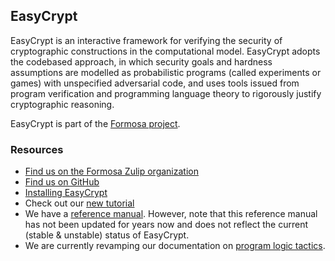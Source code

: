 ## EasyCrypt

EasyCrypt is an interactive framework for verifying the security of
cryptographic constructions in the computational model. EasyCrypt
adopts the codebased approach, in which security goals and hardness
assumptions are modelled as probabilistic programs (called experiments
or games) with unspecified adversarial code, and uses tools issued
from program verification and programming language theory to rigorously
justify cryptographic reasoning.

EasyCrypt is part of the [Formosa project](https://formosa-crypto.org/).

### Resources

 - [Find us on the Formosa Zulip organization](https://formosa-crypto.zulipchat.com/)
 - [Find us on GitHub](https://github.com/EasyCrypt/easycrypt)
 - [Installing EasyCrypt](https://github.com/EasyCrypt/easycrypt/blob/main/README.md)
 - Check out our [new tutorial](https://easycrypt.gitlab.io/easycrypt-web/docs/intro)
 - We have a [reference manual](https://www.easycrypt.info/easycrypt-doc/refman.pdf).
   However, note that this reference manual has not been updated for
   years now and does not reflect the current (stable & unstable) status of
   EasyCrypt.
 - We are currently revamping our documentation on
   [program logic tactics](https://www.easycrypt.info/ec-tactics/).
